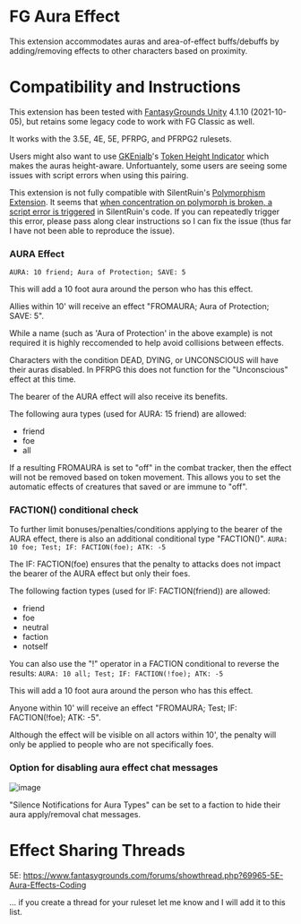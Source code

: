 # FG Aura Effect
This extension accommodates auras and area-of-effect buffs/debuffs by adding/removing effects to other characters based on proximity.

# Compatibility and Instructions
This extension has been tested with [FantasyGrounds Unity](https://www.fantasygrounds.com/home/FantasyGroundsUnity.php) 4.1.10 (2021-10-05), but retains some legacy code to work with FG Classic as well.

It works with the 3.5E, 4E, 5E, PFRPG, and PFRPG2 rulesets.

Users might also want to use [GKEnialb](https://www.fantasygrounds.com/forums/member.php?70614-GKEnialb)'s [Token Height Indicator](https://www.fantasygrounds.com/forums/showthread.php?66566-5E-Token-Height-Indicator) which makes the auras height-aware. Unfortuantely, some users are seeing some issues with script errors when using this pairing.

This extension is not fully compatible with SilentRuin's [Polymorphism Extension](https://www.fantasygrounds.com/forums/showthread.php?61009). It seems that [when concentration on polymorph is broken, a script error is triggered](https://www.fantasygrounds.com/forums/showthread.php?57417-5E-Aura-Effects&p=607915&viewfull=1#post607915) in SilentRuin's code. If you can repeatedly trigger this error, please pass along clear instructions so I can fix the issue (thus far I have not been able to reproduce the issue).

### AURA Effect
```AURA: 10 friend; Aura of Protection; SAVE: 5```

This will add a 10 foot aura around the person who has this effect.

Allies within 10' will receive an effect "FROMAURA; Aura of Protection; SAVE: 5".

While a name (such as 'Aura of Protection' in the above example) is not required it is highly reccomended to help avoid collisions between effects.

Characters with the condition DEAD, DYING, or UNCONSCIOUS will have their auras disabled. In PFRPG this does not function for the "Unconscious" effect at this time.

The bearer of the AURA effect will also receive its benefits.

The following aura types (used for AURA: 15 friend) are allowed:

* friend
* foe
* all

If a resulting FROMAURA is set to "off" in the combat tracker, then the effect will not be removed based on token movement. This allows you to set the automatic effects of creatures that saved or are immune to "off".

### FACTION() conditional check
To further limit bonuses/penalties/conditions applying to the bearer of the AURA effect, there is also an additional conditional type "FACTION()".
```AURA: 10 foe; Test; IF: FACTION(foe); ATK: -5```

The IF: FACTION(foe) ensures that the penalty to attacks does not impact the bearer of the AURA effect but only their foes.

The following faction types (used for IF: FACTION(friend)) are allowed:

* friend
* foe
* neutral
* faction
* notself

You can also use the "!" operator in a FACTION conditional to reverse the results:
```AURA: 10 all; Test; IF: FACTION(!foe); ATK: -5```

This will add a 10 foot aura around the person who has this effect.

Anyone within 10' will receive an effect "FROMAURA; Test; IF: FACTION(!foe); ATK: -5".

Although the effect will be visible on all actors within 10', the penalty will only be applied to people who are not specifically foes.

### Option for disabling aura effect chat messages
![image](https://user-images.githubusercontent.com/1916835/116077909-0245c780-a664-11eb-8cb7-0b0e8ec855c9.png)

"Silence Notifications for Aura Types" can be set to a faction to hide their aura apply/removal chat messages.

# Effect Sharing Threads
5E: https://www.fantasygrounds.com/forums/showthread.php?69965-5E-Aura-Effects-Coding

... if you create a thread for your ruleset let me know and I will add it to this list.
